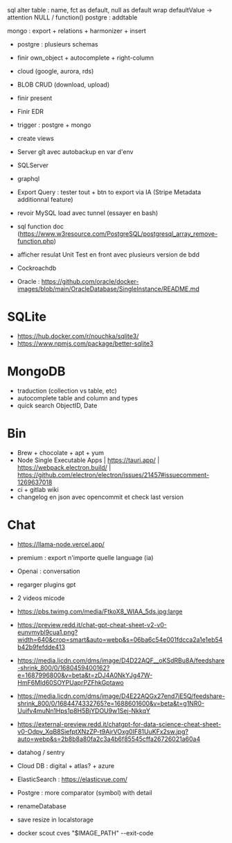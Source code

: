 sql alter table : name, fct as default, null as default
wrap defaultValue -> attention NULL / function()
postgre : addtable

mongo : export + relations + harmonizer + insert
















- postgre : plusieurs schemas
- finir own_object + autocomplete + right-column
- cloud (google, aurora, rds)
- BLOB CRUD (download, upload)
- finir present
- Finir EDR
- trigger : postgre + mongo
- create views
- Server gît avec autobackup en var d'env
- SQLServer
- graphql
- Export Query : tester tout + btn to export via IA (Stripe Metadata additionnal feature)
- revoir MySQL load avec tunnel (essayer en bash)


































- sql function doc (https://www.w3resource.com/PostgreSQL/postgresql_array_remove-function.php)
- afficher resulat Unit Test en front avec plusieurs version de bdd
- Cockroachdb
- Oracle : https://github.com/oracle/docker-images/blob/main/OracleDatabase/SingleInstance/README.md

# SQLite
- https://hub.docker.com/r/nouchka/sqlite3/
- https://www.npmjs.com/package/better-sqlite3

# MongoDB
- traduction (collection vs table, etc)
- autocomplete table and column and types
- quick search ObjectID, Date

# Bin
- Brew + chocolate + apt + yum
- Node Single Executable Apps | https://tauri.app/ | https://webpack.electron.build/ | https://github.com/electron/electron/issues/21457#issuecomment-1269637018
- ci + gitlab wiki
- changelog en json avec opencommit et check last version

# Chat
- https://llama-node.vercel.app/
- premium : export n'importe quelle language (ia)
- Openai : conversation
- regarger plugins gpt
- 2 videos micode
- https://pbs.twimg.com/media/FtkoX8_WIAA_5ds.jpg:large
- https://preview.redd.it/chat-gpt-cheat-sheet-v2-v0-eunvmybl9cua1.png?width=640&crop=smart&auto=webp&s=06ba6c54e001fdcca2a1e1eb54b42b9fefdde413
- https://media.licdn.com/dms/image/D4D22AQF__oKSdRBu8A/feedshare-shrink_800/0/1680459400162?e=1687996800&v=beta&t=zDJ4A0NkYJg47W-HmF6MId60SOYPUaprPZFhkGptawo
- https://media.licdn.com/dms/image/D4E22AQGx27end7jE5Q/feedshare-shrink_800/0/1684474332765?e=1688601600&v=beta&t=g1NR0-Uuifv4muNn1Hps1p8H5BjYDOU9w1Sej-NkkqY
- https://external-preview.redd.it/chatgpt-for-data-science-cheat-sheet-v0-Odpv_XqB8SiefptXNzZP-t9AjrVOxg0IF81UuKFx2sw.jpg?auto=webp&s=2b8b8a80fa2c3a4b6f85545cffa26726021a60a4









- datahog / sentry
- Cloud DB : digital + atlas? + azure
- ElasticSearch : https://elasticvue.com/
- Postgre : more comparator (symbol) with detail
- renameDatabase
- save resize in localstorage
- docker scout cves "$IMAGE_PATH" --exit-code
